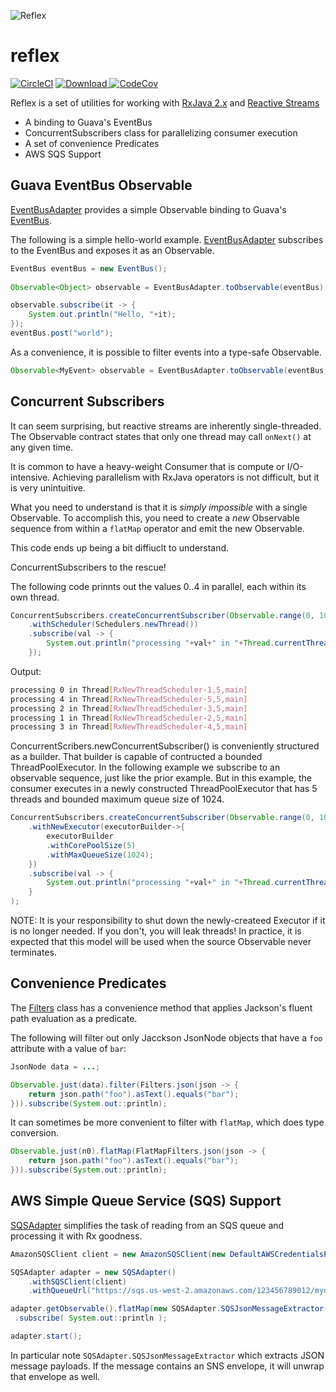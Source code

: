![Reflex](https://raw.githubusercontent.com/LendingClub/projector/master/.assets/noun_430142_sm.png) 

# reflex

[![CircleCI](https://circleci.com/gh/LendingClub/reflex.svg?style=svg)](https://circleci.com/gh/LendingClub/reflex)
[ ![Download](https://api.bintray.com/packages/lendingclub/OSS/reflex/images/download.svg) ](https://bintray.com/lendingclub/OSS/reflex/_latestVersion)
[![CodeCov](https://codecov.io/github/LendingClub/reflex/coverage.svg)](https://codecov.io/github/LendingClub/reflex)

Reflex is a set of utilities for working with [RxJava 2.x](https://github.com/ReactiveX/RxJava/wiki/What's-different-in-2.0) and [Reactive Streams](http://www.reactive-streams.org/)


* A binding to Guava's EventBus
* ConcurrentSubscribers class for parallelizing consumer execution
* A set of convenience Predicates
* AWS SQS Support

## Guava EventBus Observable

[EventBusAdapter](src/main/java/org/lendingclub/reflex/guava/EventBusAdapter.java) provides a simple Observable binding to Guava's [EventBus](https://github.com/google/guava/wiki/EventBusExplained).

The following is a simple hello-world example.  [EventBusAdapter](src/main/java/org/lendingclub/reflex/guava/EventBusAdapter.java) subscribes to the EventBus and exposes it as an Observable.

```java
EventBus eventBus = new EventBus();
    
Observable<Object> observable = EventBusAdapter.toObservable(eventBus);

observable.subscribe(it -> {
    System.out.println("Hello, "+it);
});
eventBus.post("world");
```

As a convenience, it is possible to filter events into a type-safe Observable.

```java
Observable<MyEvent> observable = EventBusAdapter.toObservable(eventBus, MyEvent.class);
```

## Concurrent Subscribers

It can seem surprising, but reactive streams are inherently single-threaded.  The Observable contract states that only one thread
may call ```onNext()``` at any given time. 

It is common to have a heavy-weight Consumer that is compute or I/O-intensive.  Achieving parallelism with RxJava operators is
not difficult, but it is very unintuitive.

What you need to understand is that it is *simply impossible* with a single Observable.  To accomplish this, you need to create a *new*
Observable sequence from within a ```flatMap``` operator and emit the new Observable.  

This code ends up being a bit diffiuclt to understand.

ConcurrentSubscribers to the rescue!

The following code prinnts out the values 0..4 in parallel, each within its own thread.

```java
ConcurrentSubscribers.createConcurrentSubscriber(Observable.range(0, 10))
    .withScheduler(Schedulers.newThread())
    .subscribe(val -> {
        System.out.println("processing "+val+" in "+Thread.currentThread());
    });
```

Output:

```bash
processing 0 in Thread[RxNewThreadScheduler-1,5,main]
processing 4 in Thread[RxNewThreadScheduler-5,5,main]
processing 2 in Thread[RxNewThreadScheduler-3,5,main]
processing 1 in Thread[RxNewThreadScheduler-2,5,main]
processing 3 in Thread[RxNewThreadScheduler-4,5,main]
```	

ConcurrentScribers.newConcurrentSubscriber() is conveniently structured as a builder.  That builder is capable of contructed a bounded
ThreadPoolExecutor.  In the following example we subscribe to an observable sequence, just like the prior example.  But in this example,
the consumer executes in a newly constructed ThreadPoolExecutor that has 5 threads and bounded maximum queue size of 1024.

```java
ConcurrentSubscribers.createConcurrentSubscriber(Observable.range(0, 100))
    .withNewExecutor(executorBuilder->{ 
        executorBuilder
        .withCorePoolSize(5)
        .withMaxQueueSize(1024);
    })
    .subscribe(val -> {
        System.out.println("processing "+val+" in "+Thread.currentThread());
    }
);
```

NOTE: It is your responsibility to shut down the newly-createed Executor if it is no longer needed.  If you don't, you will leak threads!
In practice, it is expected that this model will be used when the source Observable never terminates.


## Convenience Predicates

The [Filters](src/main/java/org/lendingclub/reflex/operators/Filters.java) class has a convenience method that applies Jackson's fluent path evaluation as a predicate.

The following will filter out only Jacckson JsonNode objects that have a ```foo``` attribute with a value of ```bar```:

```java
JsonNode data = ...;

Observable.just(data).filter(Filters.json(json -> {
    return json.path("foo").asText().equals("bar");
})).subscribe(System.out::println);
```

It can sometimes be more convenient to filter with ```flatMap```, which does type conversion.

```java
Observable.just(n0).flatMap(FlatMapFilters.json(json -> {
    return json.path("foo").asText().equals("bar");
})).subscribe(System.out::println);
```

## AWS Simple Queue Service (SQS) Support


[SQSAdapter](src/main/java/org/lendingclub/reflex/aws/sqs/SQSAdapter.java) simplifies the task of reading from an SQS queue and processing it with Rx goodness.

```java
AmazonSQSClient client = new AmazonSQSClient(new DefaultAWSCredentialsProviderChain());

SQSAdapter adapter = new SQSAdapter()
    .withSQSClient(client)
    .withQueueUrl("https://sqs.us-west-2.amazonaws.com/123456789012/myqueue");

adapter.getObservable().flatMap(new SQSAdapter.SQSJsonMessageExtractor())
 .subscribe( System.out::println );

adapter.start();
```


In particular note ```SQSAdapter.SQSJsonMessageExtractor``` which extracts JSON message payloads.  If the message contains an SNS
envelope, it will unwrap that envelope as well.
